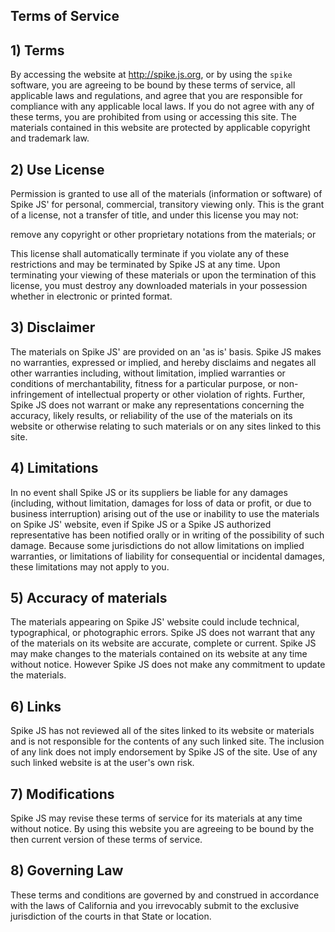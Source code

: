 
## Terms of Service

## 1) Terms
  
By accessing the website at http://spike.js.org, or by using the `spike` software, you are agreeing to be bound by these terms of service, all applicable laws and regulations, and agree that you are responsible for compliance with any applicable local laws. If you do not agree with any of these terms, you are prohibited from using or accessing this site. The materials contained in this website are protected by applicable copyright and trademark law.

## 2) Use License

Permission is granted to use all of the materials (information or software) of Spike JS' for personal, commercial, transitory viewing only. This is the grant of a license, not a transfer of title, and under this license you may not:

remove any copyright or other proprietary notations from the materials; or

This license shall automatically terminate if you violate any of these restrictions and may be terminated by Spike JS at any time. Upon terminating your viewing of these materials or upon the termination of this license, you must destroy any downloaded materials in your possession whether in electronic or printed format.

## 3) Disclaimer

The materials on Spike JS' are provided on an 'as is' basis. Spike JS makes no warranties, expressed or implied, and hereby disclaims and negates all other warranties including, without limitation, implied warranties or conditions of merchantability, fitness for a particular purpose, or non-infringement of intellectual property or other violation of rights.
Further, Spike JS does not warrant or make any representations concerning the accuracy, likely results, or reliability of the use of the materials on its website or otherwise relating to such materials or on any sites linked to this site.

## 4) Limitations
In no event shall Spike JS or its suppliers be liable for any damages (including, without limitation, damages for loss of data or profit, or due to business interruption) arising out of the use or inability to use the materials on Spike JS' website, even if Spike JS or a Spike JS authorized representative has been notified orally or in writing of the possibility of such damage. Because some jurisdictions do not allow limitations on implied warranties, or limitations of liability for consequential or incidental damages, these limitations may not apply to you.

## 5) Accuracy of materials
The materials appearing on Spike JS' website could include technical, typographical, or photographic errors. Spike JS does not warrant that any of the materials on its website are accurate, complete or current. Spike JS may make changes to the materials contained on its website at any time without notice. However Spike JS does not make any commitment to update the materials.

## 6) Links
Spike JS has not reviewed all of the sites linked to its website or materials and is not responsible for the contents of any such linked site. The inclusion of any link does not imply endorsement by Spike JS of the site. Use of any such linked website is at the user's own risk.

## 7) Modifications
Spike JS may revise these terms of service for its materials at any time without notice. By using this website you are agreeing to be bound by the then current version of these terms of service.

## 8) Governing Law
These terms and conditions are governed by and construed in accordance with the laws of California and you irrevocably submit to the exclusive jurisdiction of the courts in that State or location.
